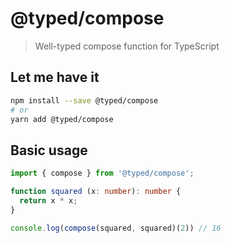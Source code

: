 # @typed/compose

> Well-typed compose function for TypeScript

## Let me have it
```sh
npm install --save @typed/compose
# or
yarn add @typed/compose
```

## Basic usage
```typescript
import { compose } from '@typed/compose';

function squared (x: number): number {
  return x * x;
}

console.log(compose(squared, squared)(2)) // 16
```
